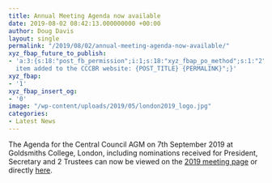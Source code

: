 ```yaml
---
title: Annual Meeting Agenda now available
date: 2019-08-02 08:42:13.000000000 +00:00
author: Doug Davis
layout: single
permalink: "/2019/08/02/annual-meeting-agenda-now-available/"
xyz_fbap_future_to_publish:
- 'a:3:{s:18:"post_fb_permission";i:1;s:18:"xyz_fbap_po_method";s:1:"2";s:16:"xyz_fbap_message";s:62:"News
  item added to the CCCBR website: {POST_TITLE} {PERMALINK}";}'
xyz_fbap:
- '1'
xyz_fbap_insert_og:
- '0'
image: "/wp-content/uploads/2019/05/london2019_logo.jpg"
categories:
- Latest News
---
```

The Agenda for the Central Council AGM on 7th September 2019 at Goldsmiths College, London, including nominations received for President, Secretary and 2 Trustees can now be viewed on the [2019 meeting page](/about/annual-meetings/2019-meeting/) or directly <a href="https://cccbr.org.uk/wp-content/uploads/2019/08/CC-Agenda-2019-final.pdf" target="_blank" rel="noopener noreferrer">here</a>.
